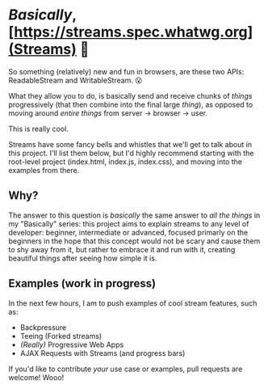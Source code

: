 # _Basically_, [https://streams.spec.whatwg.org](Streams) 🌊
So something (relatively) new and fun in browsers, are these two APIs: ReadableStream and WritableStream. 😮

What they allow you to do, is basically send and receive chunks of _things_ progressively (that then combine into the final large _thing_), as opposed to moving around _entire things_ from server -> browser -> user.

This is really cool.

Streams have some fancy bells and whistles that we'll get to talk about in this project. I'll list them below, but I'd highly recommend starting with the root-level project (index.html, index.js, index.css), and moving into the examples from there.

## Why?
The answer to this question is _basically_ the same answer to _all the things_ in my "Basically" series: this project aims to explain streams to any level of developer: beginner, intermediate or advanced, focused primarly on the beginners in the hope that this concept would not be scary and cause them to shy away from it, but rather to embrace it and run with it, creating beautiful things after seeing how simple it is.

## Examples (work in progress)
In the next few hours, I am to push examples of cool stream features, such as:
- Backpressure
- Teeing (Forked streams)
- _(Really)_ Progressive Web Apps
- AJAX Requests with Streams (and progress bars)

If you'd like to contribute _your_ use case or examples, pull requests are welcome! Wooo!
